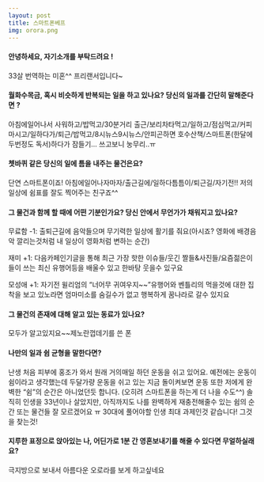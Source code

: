 ```yaml
---
layout: post
title: 스마트폰베프
img: orora.png
---
```



#### 안녕하세요, 자기소개를 부탁드려요 !

33살 번역하는 미혼^^ 프리랜서입니다~


#### 월화수목금, 혹시 비슷하게 반복되는 일을 하고 있나요? 당신의 일과를 간단히 말해준다면 ?

아침에일어나서 사워하고/밥먹고/30분거리 출근/보리차타먹고/일하고/점심먹고/커피마시고/일하다가/퇴근/밥먹고/8시뉴스9시뉴스/안피곤하면 호수산책/스마트폰(한달에 두번정도 독서)하다가 잠들기... 쓰고보니 눙무리..ㅠ

#### 쳇바퀴 같은 당신의 일에 틈을 내주는 물건은요?

단연 스마트폰이죠! 아침에일어나자마자/출근길에/일하다틈틈이/퇴근길/자기전!! 저의 일상에 쉼표를 잘도 찍어주는 친구죠^^


#### 그 물건과 함께 할 때에 어떤 기분인가요? 당신 안에서 무언가가 채워지고 있나요?

무료함 -1: 출퇴근길에 음악들으며 무기력한 일상에 활기를 줘요(아시죠? 영화에 배경음악 깔리는것처럼 내 일상이 영화처럼 변하는 순간) 

재미 +1: 다음카페인기글을 통해 최근 가장 핫한 이슈들/웃긴 짤들&사진들/요즘젊은이들이 쓰는 최신 유행어등을 배울수 있고 한바탕 웃을수 있구요

모성애 +1: 자기전 윌리엄의 “너어무 귀여우지~~”유행어와 벤틀리의 먹을것에 대한 집착을 보고 있노라면 엄마미소를 숨길수가 없고 행복하게 꿈나라로 갈수 있지요

#### 그 물건의 존재에 대해 알고 있는 동료가 있나요?

모두가 알고있지요~~제노란껍데기를 쓴 폰

#### 나만의 일과 쉼 균형을 말한다면?

난생 처음 피부에 홍조가 와서 원래 거의매일 하던 운동을 쉬고 있어요. 예전에는 운동이 쉼이라고 생각했는데 두달가량 운동을 쉬고 있는 지금 돌이켜보면 운동 또한 저에게 완벽한 “쉼”의 순간은 아니었던듯 합니다.  (오히려 스마트폰을 하는게 더 나을 수도^^)
솔직히 인생을 33년이나 살았지만, 아직까지도 나를 완벽하게 재충전해줄수 있는 쉼의 순간 또는 물건들 잘 모르겠어요 ㅠ 30대에 풀어야할 인생 최대 과제인것 같습니다! 그것을 찾는것!


#### 지루한 표정으로 앉아있는 나, 어딘가로 1분 간 영혼보내기를 해줄 수 있다면 무얼하실래요?

극지방으로 보내서 아름다운 오로라를 보게 하고싶네요
